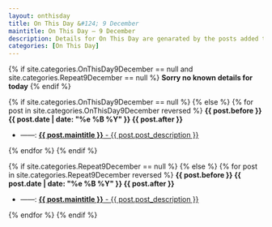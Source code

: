 ```yaml
---
layout: onthisday
title: On This Day &#124; 9 December
maintitle: On This Day — 9 December
description: Details for On This Day are genarated by the posts added to the website so the content is subject to changes/updates over time.
categories: [On This Day]
---
```


{% if site.categories.OnThisDay9December == null and site.categories.Repeat9December == null %}
<strong>Sorry no known details for today</strong>
{% endif %}

{% if site.categories.OnThisDay9December == null %}
{% else %}
{% for post in site.categories.OnThisDay9December reversed %}
<strong>{{ post.before }} {{ post.date | date: "%e %B %Y" }} {{ post.after }}</strong>
<ul>
<li> ——: <a href="{{ post.url }}"><strong>{{ post.maintitle }}</strong> - {{ post.post_description }}</a></li>
</ul>
{% endfor %}
{% endif %}

{% if site.categories.Repeat9December == null %}
{% else %}
{% for post in site.categories.Repeat9December reversed %}
<strong>{{ post.before }} {{ post.date | date: "%e %B %Y" }} {{ post.after }}</strong>
<ul>
<li> ——: <a href="{{ post.url }}"><strong>{{ post.maintitle }}</strong> - {{ post.post_description }}</a></li>
</ul>
{% endfor %}
{% endif %}
